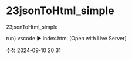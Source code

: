 # 23jsonToHtml_simple
23jsonToHtml_simple


run) vscode ▶ index.html (Open with Live Server)



수정 2024-09-10 20:31

